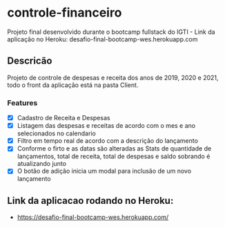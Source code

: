 # controle-financeiro
Projeto final desenvolvido durante o bootcamp fullstack do IGTI - Link da aplicação no Heroku: desafio-final-bootcamp-wes.herokuapp.com

## Descricão
Projeto de controle de despesas e receita dos anos de 2019, 2020 e 2021, todo o front da aplicação está na pasta Client.

### Features

- [x] Cadastro de Receita e Despesas
- [x] Listagem das despesas e receitas de acordo com o mes e ano selecionados no calendario
- [x] Filtro em tempo real de acordo com a descrição do lançamento 
- [x] Conforme o firto e as datas são alteradas as Stats de quantidade de lançamentos, total de receita, total de despesas e saldo sobrando é atualizando junto
- [x] O botão de adição inicia um modal para inclusão de um novo lançamento

## Link da aplicacao rodando no Heroku:

- https://desafio-final-bootcamp-wes.herokuapp.com/
